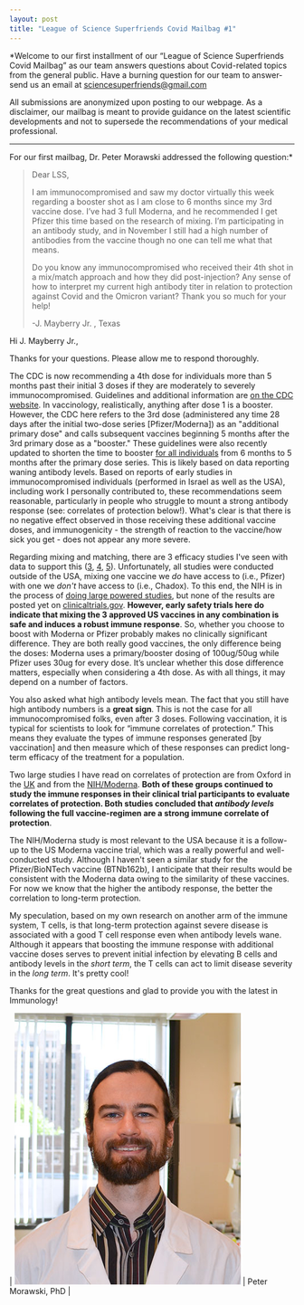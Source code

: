 ```yaml
---
layout: post
title: "League of Science Superfriends Covid Mailbag #1"
---
```


*Welcome to our first installment of our “League of Science Superfriends Covid Mailbag” as our team answers questions about Covid-related topics from the general public. Have a burning question for our team to answer-send us an email at sciencesuperfriends@gmail.com
 
All submissions are anonymized upon posting to our webpage. As a disclaimer, our mailbag is meant to provide guidance on the latest scientific developments and not to supersede the recommendations of your medical professional.

---
 
For our first mailbag, Dr. Peter Morawski addressed the following question:*

>Dear LSS,
>
>I am immunocompromised and saw my doctor virtually this week regarding a booster shot as I am close to 6 months since my 3rd vaccine dose.  I’ve had 3 full Moderna, and he recommended I get Pfizer this time based on the research of mixing.   I’m participating in an antibody study, and in November I still had a high number of antibodies from the vaccine though no one can tell me what that means.
>
>Do you know any immunocompromised who received their 4th shot in a mix/match approach and how they did post-injection? Any sense of how to interpret my current high antibody titer in relation to protection against Covid and the Omicron variant?
>Thank you so much for your help!
>
>-J. Mayberry Jr. , Texas


Hi J. Mayberry Jr., 
 
Thanks for your questions. Please allow me to respond thoroughly.
 
The CDC is now recommending a 4th dose for individuals more than 5 months past their initial 3 doses if they are moderately to severely immunocompromised. Guidelines and additional information are [on the CDC website](https://www.cdc.gov/coronavirus/2019-ncov/vaccines/recommendations/immuno.html). In vaccinology, realistically, anything after dose 1 is a booster. However, the CDC here refers to the 3rd dose (administered any time 28 days after the initial two-dose series [Pfizer/Moderna]) as an "additional primary dose" and calls subsequent vaccines beginning 5 months after the 3rd primary dose as a "booster." These guidelines were also recently updated to shorten the time to booster [for all individuals](https://www.cdc.gov/coronavirus/2019-ncov/vaccines/booster-shot.html) from 6 months to 5 months after the primary dose series. This is likely based on data reporting waning antibody levels. Based on reports of early studies in immunocompromised individuals (performed in Israel as well as the USA), including work I personally contributed to, these recommendations seem reasonable, particularly in people who struggle to mount a strong antibody response (see: correlates of protection below!). What's clear is that there is no negative effect observed in those receiving these additional vaccine doses, and immunogenicity - the strength of reaction to the vaccine/how sick you get - does not appear any more severe.
 
Regarding mixing and matching, there are 3 efficacy studies I've seen with data to support this ([3](https://www.thelancet.com/journals/lancet/article/PIIS0140-6736(21)01420-3/fulltext
), [4](https://www.thelancet.com/journals/lancet/article/PIIS0140-6736(21)01115-6/fulltext
), [5](https://www.nature.com/articles/s41591-021-01464-w
)). Unfortunately, all studies were conducted outside of the USA, mixing one vaccine we *do* have access to (i.e., Pfizer) with one we *don't* have access to (i.e., Chadox). To this end, the NIH is in the process of [doing large powered studies](https://www.nih.gov/news-events/news-releases/nih-clinical-trial-evaluating-mixed-covid-19-vaccine-schedules-begins), but none of the results are posted yet on [clinicaltrials.gov](http://clinicaltrials.gov/). **However, early safety trials here do indicate that mixing the 3 approved US vaccines in any combination is safe and induces a robust immune response**. So, whether you choose to boost with Moderna or Pfizer probably makes no clinically significant difference. They are both really good vaccines, the only difference being the doses: Moderna uses a primary/booster dosing of 100ug/50ug while Pfizer uses 30ug for every dose. It’s unclear whether this dose difference matters, especially when considering a 4th dose. As with all things, it may depend on a number of factors. 
 
You also asked what high antibody levels mean. The fact that you still have high antibody numbers is a **great sign**. This is not the case for all immunocompromised folks, even after 3 doses. Following vaccination, it is typical for scientists to look for “immune correlates of protection.” This means they evaluate the types of immune responses generated [by vaccination] and then measure which of these responses can predict long-term efficacy of the treatment for a population.  
 
Two large studies I have read on correlates of protection are from Oxford in the [UK](https://www.nature.com/articles/s41591-021-01540-1) and from the [NIH/Moderna](https://www.science.org/doi/10.1126/science.abm3425). **Both of these groups continued to study the immune responses in their clinical trial participants to evaluate correlates of protection. Both studies concluded that *antibody levels* following the full vaccine-regimen are a strong immune correlate of protection**. 
 
The NIH/Moderna study is most relevant to the USA because it is a follow-up to the US Moderna vaccine trial, which was a really powerful and well-conducted study. Although I haven't seen a similar study for the Pfizer/BioNTech vaccine (BTNb162b), I anticipate that their results would be consistent with the Moderna data owing to the similarity of these vaccines.  For now we know that the higher the antibody response, the better the correlation to long-term protection. 
 
My speculation, based on my own research on another arm of the immune system, T cells, is that long-term protection against severe disease is associated with a good T cell response even when antibody levels wane. Although it appears that boosting the immune response with additional vaccine doses serves to prevent initial infection by elevating B cells and antibody levels in the *short term*, the T cells can act to limit disease severity in the *long term*. It's pretty cool!
 
Thanks for the great questions and glad to provide you with the latest in Immunology!
 
| ![Peter Morawski, PhD](/assets/img/p-morawski.jpg#small) | Peter Morawski, PhD |
